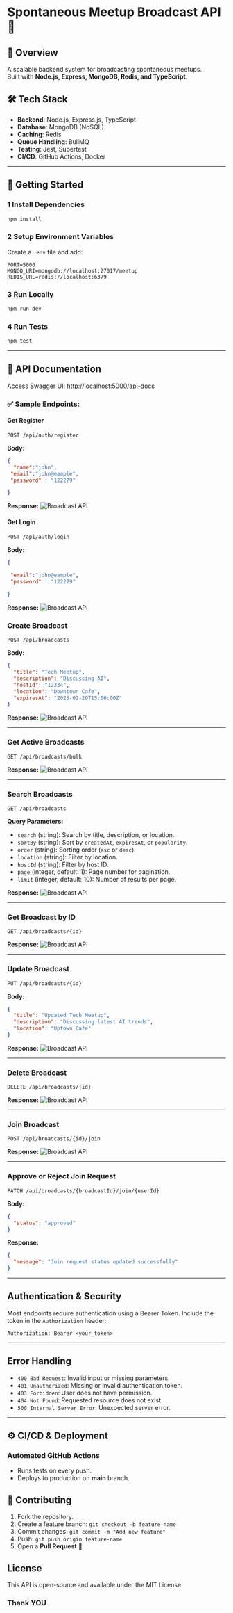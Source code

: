 # Spontaneous Meetup Broadcast API 🚀

## 📌 Overview
A scalable backend system for broadcasting spontaneous meetups.  
Built with **Node.js, Express, MongoDB, Redis, and TypeScript**.

## 🛠️ Tech Stack
- **Backend**: Node.js, Express.js, TypeScript
- **Database**: MongoDB (NoSQL)
- **Caching**: Redis
- **Queue Handling**: BullMQ
- **Testing**: Jest, Supertest
- **CI/CD**: GitHub Actions, Docker

---

## 🚀 Getting Started

### 1️ Install Dependencies
```sh
npm install
```

### 2️ Setup Environment Variables  
Create a `.env` file and add:
```
PORT=5000
MONGO_URI=mongodb://localhost:27017/meetup
REDIS_URL=redis://localhost:6379
```

### 3️ Run Locally  
```sh
npm run dev
```

### 4️ Run Tests
```sh
npm test
```

---

## 📖 API Documentation  
Access Swagger UI: [http://localhost:5000/api-docs](http://localhost:5000/api-docs)


### ✅ Sample Endpoints:

#### **Get Register**
```http
POST /api/auth/register
```

**Body:**
```json
{
  "name":"john",
 "email":"john@eample",
 "password" : "122279"

}
```

**Response:**
<img src='./images/register.png' alt='Broadcast API'>

#### **Get Login**
```http
POST /api/auth/login
```
**Body:**
```json
{
  
 "email":"john@eample",
 "password" : "122279"

}
```

**Response:**
<img src='./images/login.png' alt='Broadcast API'>

### **Create Broadcast**
```http
POST /api/broadcasts
```
**Body:**
```json
{
  "title": "Tech Meetup",
  "description": "Discussing AI",
  "hostId": "12334",
  "location": "Downtown Cafe",
  "expiresAt": "2025-02-20T15:00:00Z"
}
```
**Response:**
<img src='./images/create1.png' alt='Broadcast API'>

---

### **Get Active Broadcasts**
```http
GET /api/broadcasts/bulk
```
**Response:**
<img src='./images/bulk.png' alt='Broadcast API'>

---

### **Search Broadcasts**
```http
GET /api/broadcasts
```
**Query Parameters:**
- `search` (string): Search by title, description, or location.
- `sortBy` (string): Sort by `createdAt`, `expiresAt`, or `popularity`.
- `order` (string): Sorting order (`asc` or `desc`).
- `location` (string): Filter by location.
- `hostId` (string): Filter by host ID.
- `page` (integer, default: 1): Page number for pagination.
- `limit` (integer, default: 10): Number of results per page.

**Response:**
<img src='./images/search.png' alt='Broadcast API'>

---

### **Get Broadcast by ID**
```http
GET /api/broadcasts/{id}
```
**Response:**
<img src='./images/Idone.png' alt='Broadcast API'>

---

### **Update Broadcast**
```http
PUT /api/broadcasts/{id}
```
**Body:**
```json
{
  "title": "Updated Tech Meetup",
  "description": "Discussing latest AI trends",
  "location": "Uptown Cafe"
}
```
**Response:**
<img src='./images/update.png' alt='Broadcast API'>



---

### **Delete Broadcast**
```http
DELETE /api/broadcasts/{id}
```
**Response:**
<img src='./images/Delete.png' alt='Broadcast API'>


---

### **Join Broadcast**
```http
POST /api/broadcasts/{id}/join
```
**Response:**
<img src='./images/join.png' alt='Broadcast API'>

---

### **Approve or Reject Join Request**
```http
PATCH /api/broadcasts/{broadcastId}/join/{userId}
```
**Body:**
```json
{
  "status": "approved"
}
```
**Response:**
```json
{
  "message": "Join request status updated successfully"
}
```

---

## **Authentication & Security**
Most endpoints require authentication using a Bearer Token. Include the token in the `Authorization` header:
```http
Authorization: Bearer <your_token>
```

---

## **Error Handling**
- `400 Bad Request`: Invalid input or missing parameters.
- `401 Unauthorized`: Missing or invalid authentication token.
- `403 Forbidden`: User does not have permission.
- `404 Not Found`: Requested resource does not exist.
- `500 Internal Server Error`: Unexpected server error.

---

## ⚙️ CI/CD & Deployment
### **Automated GitHub Actions**
- Runs tests on every push.
- Deploys to production on **main** branch.



## 🤝 Contributing
1. Fork the repository.
2. Create a feature branch: `git checkout -b feature-name`
3. Commit changes: `git commit -m "Add new feature"`
4. Push: `git push origin feature-name`
5. Open a **Pull Request** 🎉


## **License**
This API is open-source and available under the MIT License.

### Thank YOU